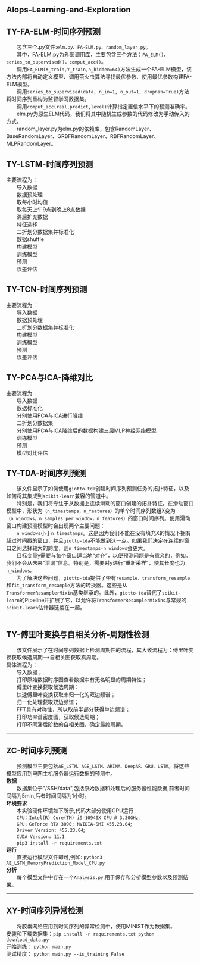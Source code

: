 AIops-Learning-and-Exploration
------------------------------------------------------------------------------------------------------------------------------------------------------------------
## TY-FA-ELM-时间序列预测
&emsp;&emsp;包含三个.py文件:```elm.py、FA-ELM.py、random_layer.py```。</br>
&emsp;&emsp;其中，FA-ELM.py为外部调用库，主要包含三个方法：```FA_ELM()，series_to_supervised()，comput_acc()```。</br>
&emsp;&emsp;调用```FA_ELM(X_train,Y_train,n_hidden=64)```方法生成一个FA-ELM模型，该方法内部将自动定义模型、调用萤火虫算法寻找最优参数、使用最优参数构建FA-ELM模型。</br>
&emsp;&emsp;调用```series_to_supervised(data, n_in=1, n_out=1, dropnan=True)```方法将时间序列重构为监督学习数据集。</br>
&emsp;&emsp;调用```comput_acc(real,predict,level)```计算指定置信水平下的预测准确率。</br>
&emsp;&emsp;elm.py为原生ELM代码，我们将其中随机生成参数的代码修改为手动传入的方式。</br>
&emsp;&emsp;random_layer.py为elm.py的依赖库，包含RandomLayer、BaseRandomLayer、GRBFRandomLayer、RBFRandomLayer、MLPRandomLayer。
## TY-LSTM-时间序列预测
主要流程为：<br/>
&emsp;&emsp;导入数据<br/>
&emsp;&emsp;数据预处理<br/>
&emsp;&emsp;取每小时均值<br/>
&emsp;&emsp;取每天上午9点到晚上8点数据<br/>
&emsp;&emsp;滞后扩充数据<br/>
&emsp;&emsp;特征选择<br/>
&emsp;&emsp;二折划分数据集并标准化<br/>
&emsp;&emsp;数据shuffle<br/>
&emsp;&emsp;构建模型<br/>
&emsp;&emsp;训练模型<br/>
&emsp;&emsp;预测<br/>
&emsp;&emsp;误差评估<br/>
## TY-TCN-时间序列预测
主要流程为：</br>
&emsp;&emsp;导入数据</br>
&emsp;&emsp;数据预处理</br>
&emsp;&emsp;二折划分数据集并标准化</br>
&emsp;&emsp;构建模型</br>
&emsp;&emsp;训练模型</br>
&emsp;&emsp;预测</br>
&emsp;&emsp;误差评估</br>
## TY-PCA与ICA-降维对比
主要流程为：</br>
&emsp;&emsp;导入数据</br>
&emsp;&emsp;数据标准化</br>
&emsp;&emsp;分别使用PCA与ICA进行降维</br>
&emsp;&emsp;二折划分数据集</br>
&emsp;&emsp;分别使用PCA与ICA降维后的数据构建三层MLP神经网络模型</br>
&emsp;&emsp;训练模型</br>
&emsp;&emsp;预测</br>
&emsp;&emsp;模型对比评估</br>
## TY-TDA-时间序列预测
&emsp;&emsp;该文件显示了如何使用```giotto-tda```创建时间序列预测任务的拓扑特征，以及如何将其集成到```scikit-learn```兼容的管道中。</br>
&emsp;&emsp;特别是，我们将专注于从数据上连续滑动的窗口创建的拓扑特征。在滑动窗口模型中，形状为```（n_timestamps，n_features）```的单个时间序列数组X变为```（n_windows，n_samples_per_window，n_features）```的窗口时间序列。使用滑动窗口构建预测模型时会出现两个主要问题：</br>
&emsp;&emsp;```n_windows```小于```n_timestamps```。这是因为我们不能在没有填充X的情况下拥有超过时间戳的窗口，并且```giotto-tda```不能做到这一点。如果我们决定在连续的窗口之间选择较大的跨度，则```n_timestamps-n_windows```会更大。</br>
&emsp;&emsp;目标变量y需要与每个窗口适当地“对齐”，以便预测问题是有意义的，例如。我们不会从未来“泄漏”信息。特别是，需要对y进行“重新采样”，使其长度也为```n_windows```。</br>
&emsp;&emsp;为了解决这些问题，```giotto-tda```提供了带有```resample，transform_resample```和```fit_transform_resample```方法的转换器。这些是从```TransformerResamplerMixin```基类继承的。此外，```giotto-tda```替代了```scikit-learn```的Pipeline并扩展了它，以允许将```TransformerResamplerMixins```与常规的```scikit-learn```估计器链接在一起。
</br>
<br/>
## TY-傅里叶变换与自相关分析-周期性检测
&emsp;&emsp;该文件展示了在时间序列数据上检测周期性的流程，其大致流程为：傅里叶变换获取候选周期-->自相关图获取真周期。</br>
具体流程为：</br>
&emsp;&emsp;导入数据；</br>
&emsp;&emsp;打印原始数据时序图查看数据中有无名明显的周期特性；</br>
&emsp;&emsp;傅里叶变换获取候选周期：</br>
&emsp;&emsp;快速傅里叶变换获取未归一化的双边频谱；</br>
&emsp;&emsp;归一化处理获取双边频谱；</br>
&emsp;&emsp;FFT具有对称性，所以取前半部分获得单边频谱；</br>
&emsp;&emsp;打印功率谱密度图，获取候选周期；</br>
&emsp;&emsp;打印不同滞后阶数的自相关图，确定最终周期。

-------------------------------------------------------------------------------------------------------------------------------------------------------
## ZC-时间序列预测
&emsp;&emsp;预测模型主要包括```AE_LSTM、AGE_LSTM、ARIMA、DeepAR、GRU、LSTM```。将这些模型应用到电网主机服务器运行数据的预测中。<br/>
**数据**</br>
&emsp;&emsp;数据集位于"/SSH/data",包括原始数据和处理后的服务器性能数据,前者时间间隔为5min,后者时间间隔为1小时。</br>
**环境要求**</br>
&emsp;&emsp;本实验硬件环境如下所示,代码大部分使用GPU运行</br>
&emsp;&emsp;```CPU：Intel(R) Core(TM) i9-10940X CPU @ 3.30GHz```; </br>
&emsp;&emsp;```GPU：GeForce RTX 3090; NVIDIA-SMI 455.23.04```; </br>
&emsp;&emsp;```Driver Version: 455.23.04```; </br>
&emsp;&emsp;```CUDA Version: 11.1```</br>
&emsp;&emsp;```pip3 install -r requirements.txt```</br>
**运行**</br>
&emsp;&emsp;直接运行模型文件即可,例如: ```python3 AE_LSTM_MemoryPrediction_Model_CPU.py```</br>
**分析**</br>
&emsp;&emsp;每个模型文件中存在一个```Analysis.py```,用于保存和分析模型参数以及预测结果。

---------------------------------------------------------------------------------------------------------------------------------------------------------
## XY-时间序列异常检测 
&emsp;&emsp;将胶囊网络应用到时间序列的异常检测中，使用MINIST作为数据集。 </br>
安装和下载数据集：```pip install -r requirements.txt python download_data.py``` </br>
开始训练： ```python main.py``` </br>
测试精度： ```python main.py --is_training False```</br>
